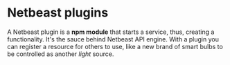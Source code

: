 # Netbeast plugins

A Netbeast plugin is a **npm module** that starts a service, thus, creating a functionality.
It's the sauce behind Netbeast API engine. With a plugin you can register a resource
for others to use, like a new brand of smart bulbs to be controlled as another _light_ source.
